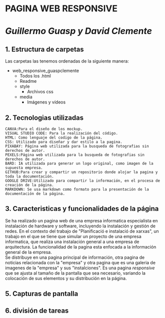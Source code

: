 # **PAGINA WEB RESPONSIVE**  
# *Guillermo Guasp y David Clemente* 
## 1. **Estructura de carpetas**
   Las carpetas las tenemos ordenadas de la siguiente manera:
   - web_responsive_guaspclemente
        - Todos los .html
        - Readme
        - style
             - Archivos css
        - media
             - Imágenes y vídeos

## 2. **Tecnologias utilizadas**  
    CANVA:Para el diseño de los mockup.  
    VISUAL STUDIO CODE: Para la realización del código.  
    HTML: Como lenguaje del codigo de la página.  
    CSS: Utilizado para diseñar y dar estilo a la pagina.  
    PIXABAY: Página web utilizada para la busqueda de fotografias sin derechos de autor.  
    PEXELS:Página web utilizada para la busqueda de fotografias sin derechos de autor.  
    BARD: IA utilizada para generar un logo original, como imagen de la supuesta empresa.  
    GITHUB:Para crear y compartir un repositorio donde alojar la pagina y toda la documentación.  
    GOOGLE DRIVE:Utilizado para compartir la información, en el procesa de creación de la página.  
    MARKDOWN: Se usa markdown como formato para la presentación de la documentación de la página.  
## 3. **Caracteristicas y funcionalidades de la página**
Se ha realizado un pagina web de una empresa informatica especialista en instalación de hardware y software,   incluyendo la instalación y gestión de redes.
En el contexto del trabajo de "Planificació e instalació de xarxas", un trabajo en el que se tiene que simular un proyecto de una empresa informatica, que realiza una instalación general a una empresa de arquitectura.  La funcionalidad de la pagina esta enfocada a la información general de la empresa.  
Se distribuye en una pagina principal de información, otra pagina de noticias relacionada con la "empresa" y otra pagina que es una galeria de imagenes de la "empresa" y  sus "instalciones".
Es una pagina *responsive* que se ajusta al tamaño de la pantalla que sea necesario, variando la colocación de sus elementos y su distribución en la página.  
   

## 5. **Capturas de pantalla**

## 6. **división de tareas**
